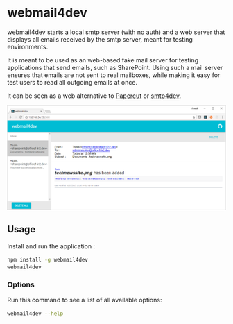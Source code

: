 # webmail4dev

webmail4dev starts a local smtp server (with no auth) and a web server that displays all emails received by the smtp server, meant for testing environments.

It is meant to be used as an web-based fake mail server for testing applications that send emails, such as SharePoint. Using such a mail server ensures that emails are not sent to real mailboxes, while making it easy for test users to read all outgoing emails at once.

It can be seen as a web alternative to [Papercut](https://github.com/ChangemakerStudios/Papercut) or [smtp4dev](https://github.com/rnwood/smtp4dev).

![screenshot.png](screenshot.png)

## Usage

Install and run the application :

```bash
npm install -g webmail4dev
webmail4dev
```

### Options

Run this command to see a list of all available options:

```bash
webmail4dev --help
```
